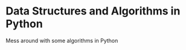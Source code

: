 Data Structures and Algorithms in Python
========================================

Mess around with some algorithms in Python